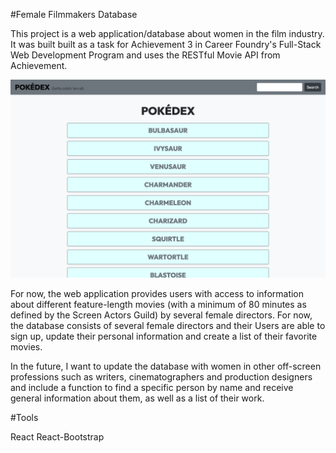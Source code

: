 #Female Filmmakers Database

This project is a web application/database about women in the film industry.
It was built built as a task for Achievement 3 in Career Foundry's Full-Stack Web Development Program and uses the RESTful Movie API from Achievement.

![Female Filmmakers web view](https://github.com/NeleSchallenberg/pokedex/blob/main/files/screenshot-responsive.png)

For now, the web application provides users with access to information about different feature-length movies (with a minimum of 80 minutes as defined by the Screen Actors Guild) by several female directors. For now, the database consists of several female directors and their Users are able to sign up, update their personal information and create a list of their favorite movies.

In the future, I want to update the database with women in other off-screen professions such as writers, cinematographers and production designers and include a function to find a specific person by name and receive general information about them, as well as a list of their work.

#Tools

React
React-Bootstrap
